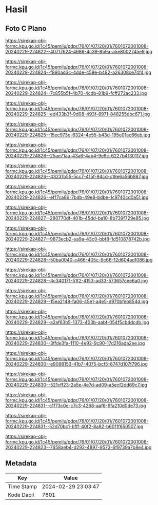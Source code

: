 # Hasil

## Foto C Plano

https://sirekap-obj-formc.kpu.go.id/1c45/pemilu/pdpr/76/01/07/20/01/7601072001008-20240229-224822--40717624-4686-4c39-859a-a5e8002745e9.jpg

https://sirekap-obj-formc.kpu.go.id/1c45/pemilu/pdpr/76/01/07/20/01/7601072001008-20240229-224824--f890ad3c-4dde-458e-b482-a26308ce74f4.jpg

https://sirekap-obj-formc.kpu.go.id/1c45/pemilu/pdpr/76/01/07/20/01/7601072001008-20240229-224824--7c855b5f-4b70-4cdb-81b9-fcff272ac233.jpg

https://sirekap-obj-formc.kpu.go.id/1c45/pemilu/pdpr/76/01/07/20/01/7601072001008-20240229-224825--ed433b3f-9d08-493f-8971-848255dbc671.jpg

https://sirekap-obj-formc.kpu.go.id/1c45/pemilu/pdpr/76/01/07/20/01/7601072001008-20240229-224825--15ec973e-6324-4e55-b43d-195e01ac66eb.jpg

https://sirekap-obj-formc.kpu.go.id/1c45/pemilu/pdpr/76/01/07/20/01/7601072001008-20240229-224826--25ae71aa-43a6-4ab4-9e9c-6227b4f30117.jpg

https://sirekap-obj-formc.kpu.go.id/1c45/pemilu/pdpr/76/01/07/20/01/7601072001008-20240229-224826--43231b55-5cc7-415f-94cd-c18e6a56b887.jpg

https://sirekap-obj-formc.kpu.go.id/1c45/pemilu/pdpr/76/01/07/20/01/7601072001008-20240229-224826--ef17ca86-7bdb-49e8-bdbe-1c9740cd0a51.jpg

https://sirekap-obj-formc.kpu.go.id/1c45/pemilu/pdpr/76/01/07/20/01/7601072001008-20240229-224827--280770df-401b-45dd-ba10-8b739f729e85.jpg

https://sirekap-obj-formc.kpu.go.id/1c45/pemilu/pdpr/76/01/07/20/01/7601072001008-20240229-224827--9873ecb2-ea9a-43c0-bbf8-1d510878742b.jpg

https://sirekap-obj-formc.kpu.go.id/1c45/pemilu/pdpr/76/01/07/20/01/7601072001008-20240229-224828--50ba0040-c466-405c-9c66-12d604adf086.jpg

https://sirekap-obj-formc.kpu.go.id/1c45/pemilu/pdpr/76/01/07/20/01/7601072001008-20240229-224828--4c340171-51f2-4153-ad33-573657cee6a0.jpg

https://sirekap-obj-formc.kpu.go.id/1c45/pemilu/pdpr/76/01/07/20/01/7601072001008-20240229-224829--15ea2148-fa06-45e1-a4e5-d970bfeb854d.jpg

https://sirekap-obj-formc.kpu.go.id/1c45/pemilu/pdpr/76/01/07/20/01/7601072001008-20240229-224829--a2af63b5-1373-403b-aabf-054f5cb4dcdb.jpg

https://sirekap-obj-formc.kpu.go.id/1c45/pemilu/pdpr/76/01/07/20/01/7601072001008-20240229-224830--3ffde3fa-1110-4e92-9c90-17d216ada2ee.jpg

https://sirekap-obj-formc.kpu.go.id/1c45/pemilu/pdpr/76/01/07/20/01/7601072001008-20240229-224830--e9098153-41b7-4075-bcf5-8747d107f796.jpg

https://sirekap-obj-formc.kpu.go.id/1c45/pemilu/pdpr/76/01/07/20/01/7601072001008-20240229-224830--521cff23-2a5e-4e7d-ad09-a5ecf2dd69c7.jpg

https://sirekap-obj-formc.kpu.go.id/1c45/pemilu/pdpr/76/01/07/20/01/7601072001008-20240229-224831--c1f73c0e-c7c3-4268-aaf6-9fa210d0de73.jpg

https://sirekap-obj-formc.kpu.go.id/1c45/pemilu/pdpr/76/01/07/20/01/7601072001008-20240229-224831--52d70bc1-bfff-40f2-8a82-b60f1f650507.jpg

https://sirekap-obj-formc.kpu.go.id/1c45/pemilu/pdpr/76/01/07/20/01/7601072001008-20240229-224823--7658aeb4-d292-4897-9573-6f9739a7b8e4.jpg


## Metadata

| Key        | Value               |
| ---------- | ------------------- |
| Time Stamp | 2024-02-29 23:03:47 |
| Kode Dapil | 7601                |



